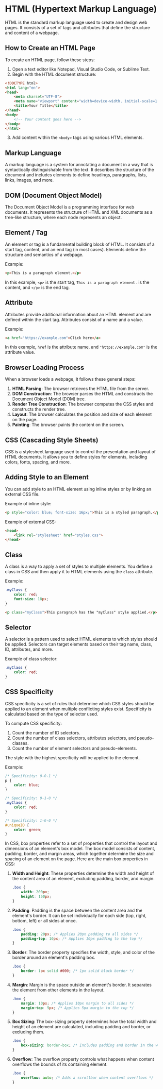# HTML (Hypertext Markup Language)

HTML is the standard markup language used to create and design web pages. It consists of a set of tags and attributes that define the structure and content of a webpage.

## How to Create an HTML Page

To create an HTML page, follow these steps:

1. Open a text editor like Notepad, Visual Studio Code, or Sublime Text.
2. Begin with the HTML document structure:

```html
<!DOCTYPE html>
<html lang="en">
<head>
    <meta charset="UTF-8">
    <meta name="viewport" content="width=device-width, initial-scale=1.0">
    <title>Your Title</title>
</head>
<body>
    <!-- Your content goes here -->
</body>
</html>
```

3. Add content within the `<body>` tags using various HTML elements.

## Markup Language

A markup language is a system for annotating a document in a way that is syntactically distinguishable from the text. It describes the structure of the document and includes elements to define headings, paragraphs, lists, links, images, and more.

## DOM (Document Object Model)

The Document Object Model is a programming interface for web documents. It represents the structure of HTML and XML documents as a tree-like structure, where each node represents an object.

## Element / Tag

An element or tag is a fundamental building block of HTML. It consists of a start tag, content, and an end tag (in most cases). Elements define the structure and semantics of a webpage.

Example:
```html
<p>This is a paragraph element.</p>
```

In this example, `<p>` is the start tag, `This is a paragraph element.` is the content, and `</p>` is the end tag.

## Attribute

Attributes provide additional information about an HTML element and are defined within the start tag. Attributes consist of a name and a value.

Example:
```html
<a href="https://example.com">Click here</a>
```

In this example, `href` is the attribute name, and `"https://example.com"` is the attribute value.

## Browser Loading Process

When a browser loads a webpage, it follows these general steps:

1. **HTML Parsing**: The browser retrieves the HTML file from the server.
2. **DOM Construction**: The browser parses the HTML and constructs the Document Object Model (DOM) tree.
3. **Render Tree Construction**: The browser computes the CSS styles and constructs the render tree.
4. **Layout**: The browser calculates the position and size of each element on the page.
5. **Painting**: The browser paints the content on the screen.

## CSS (Cascading Style Sheets)

CSS is a stylesheet language used to control the presentation and layout of HTML documents. It allows you to define styles for elements, including colors, fonts, spacing, and more.

## Adding Style to an Element

You can add style to an HTML element using inline styles or by linking an external CSS file.

Example of inline style:
```html
<p style="color: blue; font-size: 16px;">This is a styled paragraph.</p>
```

Example of external CSS:
```html
<head>
    <link rel="stylesheet" href="styles.css">
</head>
```

## Class

A class is a way to apply a set of styles to multiple elements. You define a class in CSS and then apply it to HTML elements using the `class` attribute.

Example:
```css
.myClass {
    color: red;
    font-size: 18px;
}
```

```html
<p class="myClass">This paragraph has the "myClass" style applied.</p>
```

## Selector

A selector is a pattern used to select HTML elements to which styles should be applied. Selectors can target elements based on their tag name, class, ID, attributes, and more.

Example of class selector:
```css
.myClass {
    color: red;
}
```

## CSS Specificity

CSS specificity is a set of rules that determine which CSS styles should be applied to an element when multiple conflicting styles exist. Specificity is calculated based on the type of selector used.

To compute CSS specificity:

1. Count the number of ID selectors.
2. Count the number of class selectors, attributes selectors, and pseudo-classes.
3. Count the number of element selectors and pseudo-elements.

The style with the highest specificity will be applied to the element.

Example:
```css
/* Specificity: 0-0-1 */
p {
    color: blue;
}

/* Specificity: 0-1-0 */
.myClass {
    color: red;
}

/* Specificity: 1-0-0 */
#uniqueID {
    color: green;
}
```

In CSS, box properties refer to a set of properties that control the layout and dimensions of an element's box model. The box model consists of content, padding, border, and margin areas, which together determine the size and spacing of an element on the page. Here are the main box properties in CSS:

1. **Width and Height**: These properties determine the width and height of the content area of an element, excluding padding, border, and margin.

    ```css
    .box {
        width: 200px;
        height: 150px;
    }
    ```

2. **Padding**: Padding is the space between the content area and the element's border. It can be set individually for each side (top, right, bottom, left) or all sides at once.

    ```css
    .box {
        padding: 20px; /* Applies 20px padding to all sides */
        padding-top: 10px; /* Applies 10px padding to the top */
    }
    ```

3. **Border**: The border property specifies the width, style, and color of the border around an element's padding box.

    ```css
    .box {
        border: 1px solid #000; /* 1px solid black border */
    }
    ```

4. **Margin**: Margin is the space outside an element's border. It separates the element from other elements in the layout.

    ```css
    .box {
        margin: 10px; /* Applies 10px margin to all sides */
        margin-top: 5px; /* Applies 5px margin to the top */
    }
    ```

5. **Box Sizing**: The box-sizing property determines how the total width and height of an element are calculated, including padding and border, or excluding them.

    ```css
    .box {
        box-sizing: border-box; /* Includes padding and border in the width and height */
    }
    ```

6. **Overflow**: The overflow property controls what happens when content overflows the bounds of its containing element.

    ```css
    .box {
        overflow: auto; /* Adds a scrollbar when content overflows */
    }
    ```
